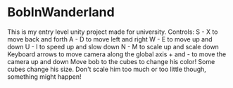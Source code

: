 ﻿# BobInWanderland
This is my entry level unity project made for university.
Controls: 
S - X to move back and forth
A - D to move left and right
W - E to move up and down
U - I to speed up and slow down
N - M to scale up and scale down
Keyboard arrows to move camera along the global axis
\+ and - to move the camera up and down
Move bob to the cubes to change his color!
Some cubes change his size.
Don't scale him too much or too little though, something might happen!

